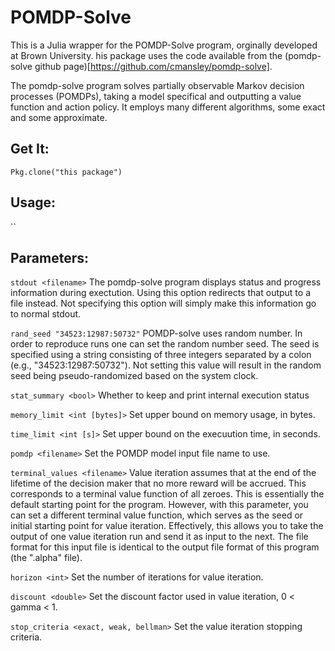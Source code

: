 # POMDP-Solve

This is a Julia wrapper for the POMDP-Solve program, orginally developed at Brown University.
his package uses the code available from the (pomdp-solve github page)[https://github.com/cmansley/pomdp-solve].

The pomdp-solve program solves partially observable Markov decision
processes (POMDPs), taking a model specifical and outputting a value
function and action policy.  It employs many different algorithms,
some exact and some approximate.

## Get It:

`Pkg.clone("this package")`

## Usage:

``

## Parameters:

`stdout <filename>`
The pomdp-solve program displays status and progress information during exectution.
Using this option redirects that output to a file instead. Not specifying
this option will simply make this information go to normal stdout.

`rand_seed "34523:12987:50732"`
POMDP-solve uses random number. In order to reproduce runs one can set the random number seed.
The seed is specified using a string consisting of three integers separated by a colon (e.g., "34523:12987:50732").
Not setting this value will result in the random seed being pseudo-randomized based on the system clock.

`stat_summary <bool>`
Whether to keep and print internal execution status

`memory_limit <int [bytes]>`
Set upper bound on memory usage, in bytes.

`time_limit <int [s]>`
Set upper bound on the execuution time, in seconds.

`pomdp <filename>`
Set the POMDP model input file name to use.

`terminal_values <filename>`
Value iteration assumes that at the end of the lifetime of the
decision maker that no more reward will be accrued.  This corresponds
to a terminal value function of all zeroes.  This is essentially the
default starting point for the program.  However, with this parameter,
you can set a different terminal value function, which serves as the
seed or initial starting point for value iteration.  Effectively, this
allows you to take the output of one value iteration run and send it
as input to the next.  The file format for this input file is
identical to the output file format of this program (the ".alpha"
file).

`horizon <int>`
Set the number of iterations for value iteration.

`discount <double>`
Set the discount factor used in value iteration, 0 < gamma < 1.

`stop_criteria <exact, weak, bellman>`
Set the value iteration stopping criteria.

